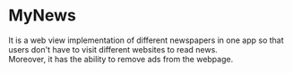 # MyNews
It is a web view implementation of different newspapers in one app so that users don't have to visit different websites to read news.<br> Moreover, it has the ability to remove ads from the webpage.
